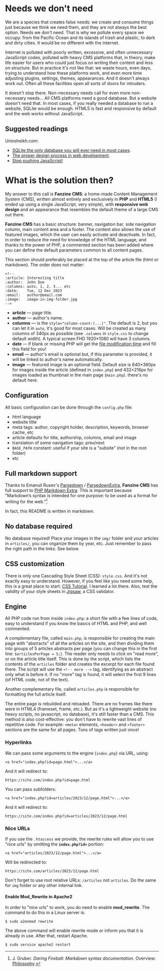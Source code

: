 <!--
:article: A Familiar Magazine
:author:  Daniel Dias Rodrigues
:email:   danieldiasr@gmail.com
:columns: 2
:image:   screenshot.webp
-->

# Needs we don't need

We are a species that creates false needs: we create and consume things just because we think we need them, and they are not always the best option. Needs we don't need. That is why we pollute every space we occupy: from the Pacific Ocean and its islands of trash and plastic, to dark and dirty cities. It would be no different with the internet.

Internet is polluted with poorly written, excessive, and often unnecessary JavaScript codes, polluted with heavy CMS platforms that, in theory, make life easier for users who could just focus on writing their content and less on structure. But in practice it's not like that: we waste hours, even days, trying to understand how these platforms work, and even more time adjusting plugins, settings, themes, appearances. And it doesn't always work out. Often all these facilities open all sorts of doors for intruders.

It doesn't stop there. Non-necessary needs call for even more non-necessary needs\... All CMS platforms need a good database. But a website doesn't need that. In most cases, if you really needed a database to run a website, SQLite would be enough. HTML5 is fast and responsive by default and the web works without JavaScript.

## Suggested readings

Unixsheikh.com:
  - [SQLite the only database you will ever need in most cases](https://unixsheikh.com/articles/sqlite-the-only-database-you-will-ever-need-in-most-cases.html).
  - [The proper design process in web development](https://unixsheikh.com/articles/the-proper-design-process-in-web-development.html).
  - [Stop pushing JavaScript!](https://unixsheikh.com/articles/stop-pushing-javascript.html)

# What is the solution then?

My answer to this call is **Fanzine CMS**: a home-made Content Management System (CMS), written almost entirely and exclusively in **PHP** and **HTML5** (I ended up using a single JavaScript, very simple), with **responsive web design** and an appearance that resembles the default theme of a large CMS out there.

**Fanzine CMS** has a basic structure: banner, navigation bar, side navigation column, main content area and a footer. The content also allows the use of featured images, which the user can easily activate and deactivate. In fact, in order to reduce the need for knowledge of the HTML language, and thanks to the power of PHP, a commented section has been added where you can define the default parameters common to all content pages.

This section should preferably be placed at the top of the article file (html or markdown). The order does not matter:

```
<!--
:article: Interesting title
:author:  John Doe
:columns: auto, 1, 2, 3... etc
:date:    Tue, 12 Dec 2023
:email:   author@email.com
:image:   image-in-img-folder.jpg
-->
```

-   **article** — page title.
-   **author** — author's name.
-   **columns** — is the `style="column-count:(...)"`. The default is 2, but you can let it in `auto`, it's good for most cases. Will be created as many columns of 340px as possible (see `.columns` in `style.css` to change default width). A typical screen FHD 1920&times;1080 will have 3 columns.
-   **date** — if blank or missing PHP will get the [file modification time](https://www.php.net/manual/en/function.filemtime.php) and fill this field for you!
-   **email** — author's email is optional but, if this parameter is provided, it will be linked to author's name automatically.
-   **image** — featured image is an optional field. Default size is 640&times;360px for images inside the article (defined in `index.php`) and 432&times;216px for images loaded as thumbnail in the main page (`main.php`). there's no default here.

## Configuration

All basic configuration can be done through the `config.php` file:

* html language
* website title
* meta tags: author, copyright holder, description, keywords, browser cache, etc
* article defaults for title, authorship, columns, email and image
* translation of some navigation tags: prev/next
* `BASE_PATH` constant: useful if your site is a "subsite" (not in the root folder)
* etc

## Full markdown support

Thanks to Emanuil Rusev's [Parsedown](https://github.com/erusev/parsedown) / [ParsedownExtra](https://github.com/erusev/parsedown-extra), **Fanzine CMS** has full support to [PHP Markdown Extra](https://michelf.ca/projects/php-markdown/extra/). This is important because "Markdown’s syntax is intended for one purpose: to be used as a format for writing for the web."[^1]

In fact, this README is written in markdown.

[^1]: J. Gruber. _Daring Fireball: Markdown syntax documentation_. Overview: [Philosophy](https://daringfireball.net/projects/markdown/syntax#philosophy).

## No database required

No database required! Place your images in the `img/` folder and your articles in `articles/`, you can organize them by year, etc. Just remember to pass the right path in the links. See below.

## CSS customization

There is only one Cascading Style Sheet (CSS): `style.css`. And it's not exactly easy to understand. However, if you feel like you need some help, this is a great place to start: [CSS Tutorial](https://www.w3schools.com/css). I learned a lot there. Also, test the validity of your style sheets in [Jigsaw](https://jigsaw.w3.org/css-validator), a CSS validator.

## Engine

All PHP code run from inside `index.php`: a short file with a few lines of code, easy to understand if you know the basics of HTML and PHP, and well commented.

A complementary file, called `main.php`, is responsible for creating the main page with "abstracts" of all the articles on the site, and then dividing them into groups of 5 articles abstracts per page (you can change this in the first line: `$articlesPerPage = 5;`). The reader only needs to click on "read more", or on the article title itself. This is done by the script, which lists the contents of the `articles` folder and creates the excerpt for each file found there. The script will use the `<!-- more -->` tag, identifying as an abstract only what is before it. If no "more" tag is found, it will select the first 9 lines (of HTML code, not of the text).

Another complementary file, called `articles.php` is responsible for formatting the full article itself.

The entire page is rebuilded and reloaded. There are no frames like there were in HTML4 (frameset, frame, etc.). But as it's a lightweight website (no heavy scripts, no javascript, no database), it's still faster than a CMS. This method is also cost-effective: you don't have to rewrite vast lines of repetitive code. For example: `<meta>` elements, `<header>` and `<footer>` sections are the same for all pages. Tons of tags written just once!

### Hyperlinks

We can pass some arguments to the engine (`index.php`) via URL, using:

```
<a href="index.php?id=page.html">...</a>
```

And it will redirect to:

```
https://site.com/index.php?id=page.html
```

You can pass subfolders:

```
<a href="index.php?id=articles/2023/12/page.html">...</a>
```

And it will redirect to:

```
https://site.com/index.php?id=articles/2023/12/page.html
```

### Nice URLs

If you use the `.htaccess` we provide, the rewrite rules will allow you to use "nice urls" by omitting the **`index.php?id=`** portion:

```
<a href="articles/2023/12/page.html">...</a>
```

Will be redirected to:

```
https://site.com/articles/2023/12/page.html
```

Don't forget to use root relative URLs: `/articles` not `articles`. Do the same for `img` folder or any other internal link.

#### Enable Mod_Rewrite in Apache2

In order to "nice urls" to work, you do need to enable **mod_rewrite**. The command to do this in a Linux server is:

```console
$ sudo a2enmod rewrite
```

The above command will enable rewrite mode or inform you that it is already in use. After that, restart Apache.

```console
$ sudo service apache2 restart
```
